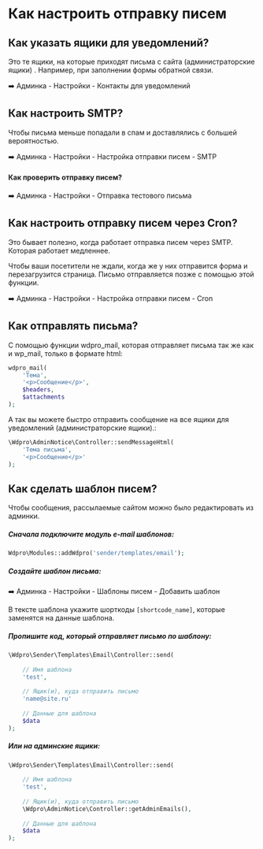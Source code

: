 # Как настроить отправку писем



## Как указать ящики для уведомлений?

Это те ящики, на которые приходят письма с сайта (администраторские ящики) . Например, при заполнении формы обратной связи.

:arrow_right: Админка - Настройки - Контакты для уведомлений



## Как настроить SMTP?

Чтобы письма меньше попадали в спам и доставлялись с большей вероятностью.

:arrow_right: Админка - Настройки - Настройка отправки писем - SMTP

#### Как проверить отправку писем?

:arrow_right: Админка - Настройки - Отправка тестового письма



## Как настроить отправку писем через Cron?

Это бывает полезно, когда работает отправка писем через SMTP. Которая работает медленнее.

Чтобы ваши посетители не ждали, когда же у них отправится форма и перезагрузится страница. Письмо отправляется позже с помощью этой функции.

:arrow_right: Админка - Настройки - Настройка отправки писем - Cron



## Как отправлять письма?

С помощью функции wdpro_mail, которая отправляет письма так же как и wp_mail, только в формате html:

```php
wdpro_mail(
    'Тема',
    '<p>Сообщение</p>',
    $headers,
    $attachments
);
```

А так вы можете быстро отправить сообщение на все ящики для уведомлений (администраторские ящики).:

```php
\Wdpro\AdminNotice\Controller::sendMessageHtml(
    'Тема письма',
    '<p>Сообщение</p>'
);
```



## Как сделать шаблон писем?

Чтобы сообщения, рассылаемые сайтом можно было редактировать из админки.

##### Сначала подключите модуль e-mail шаблонов:

```php
Wdpro\Modules::addWdpro('sender/templates/email');
```

##### Создайте шаблон письма:

:arrow_right: Админка - Настройки - Шаблоны писем - Добавить шаблон

В тексте шаблона укажите шорткоды `[shortcode_name]`, которые заменятся на данные шаблона.

##### Пропишите код, который отправляет письмо по шаблону:

```php
\Wdpro\Sender\Templates\Email\Controller::send(
    
    // Имя шаблона
    'test',
    
    // Ящик(и), куда отправить письмо
    'name@site.ru'
    
    // Данные для шаблона
    $data
);
```

##### Или на админские ящики:

```php
\Wdpro\Sender\Templates\Email\Controller::send(
    
    // Имя шаблона
    'test',
    
    // Ящик(и), куда отправить письмо
    \Wdpro\AdminNotice\Controller::getAdminEmails(),
    
    // Данные для шаблона
    $data
);
```